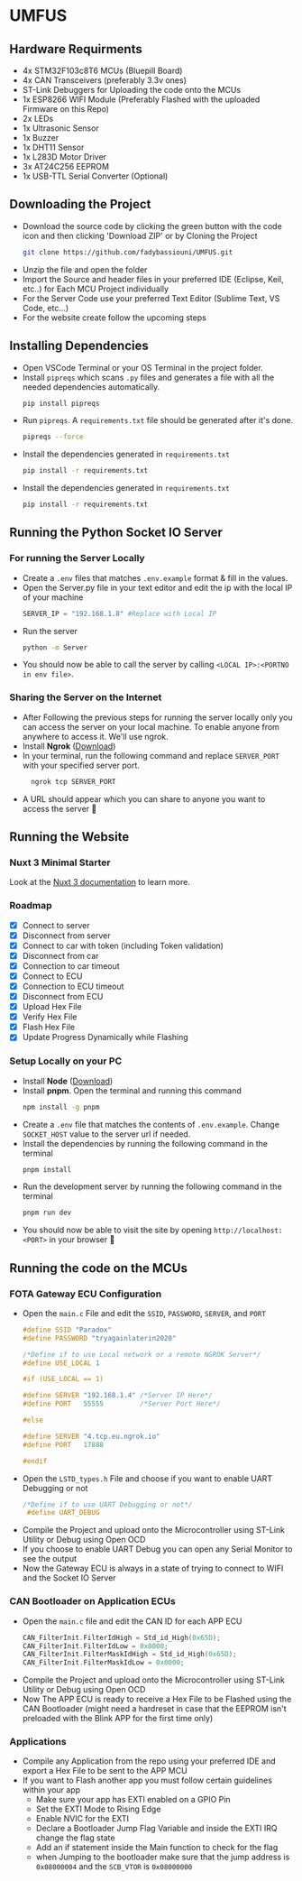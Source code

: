 # UMFUS

## Hardware Requirments
 - 4x STM32F103c8T6 MCUs (Bluepill Board)
 - 4x CAN Transceivers (preferably 3.3v ones)
 - ST-Link Debuggers for Uploading the code onto the MCUs
 - 1x ESP8266 WIFI Module (Preferably Flashed with the uploaded Firmware on this Repo)
 - 2x LEDs
 - 1x Ultrasonic Sensor
 - 1x Buzzer
 - 1x DHT11 Sensor
 - 1x L283D Motor Driver
 - 3x AT24C256 EEPROM
 - 1x USB-TTL Serial Converter (Optional)

## Downloading the Project


- Download the source code by clicking the green button with the code icon and then clicking 'Download ZIP' or by Cloning the Project 
     ```bash
    git clone https://github.com/fadybassiouni/UMFUS.git
     ```
- Unzip the file and open the folder
- Import the Source and header files in your preferred IDE (Eclipse, Keil, etc..) for Each MCU Project individually
- For the Server Code use your preferred Text Editor (Sublime Text, VS Code, etc...)
- For the website create follow the upcoming steps

## Installing Dependencies

- Open VSCode Terminal or your OS Terminal in the project folder.
- Install `pipreqs` which scans `.py` files and generates a file with all the needed dependencies automatically.
  ```bash
  pip install pipreqs
  ```
- Run `pipreqs`. A `requirements.txt` file should be generated after it's done.
  ```bash
  pipreqs --force
  ```
- Install the dependencies generated in `requirements.txt`
  ```bash
  pip install -r requirements.txt
  ```
- Install the dependencies generated in `requirements.txt`
  ```bash
  pip install -r requirements.txt
  ```
  
## Running the Python Socket IO Server

### For running the Server Locally
- Create a `.env` files that matches `.env.example` format & fill in the values.
- Open the Server.py file in your text editor and edit the ip with the local IP of your machine
  ```python
  SERVER_IP = "192.168.1.8" #Replace with Local IP
  ```
- Run the server
  ```bash
  python -m Server
  ```
- You should now be able to call the server by calling `<LOCAL IP>:<PORTNO in env file>`.

### Sharing the Server on the Internet

- After Following the previous steps for running the server locally only you can access the server on your local machine. To enable anyone from anywhere to access it. We'll use ngrok.
- Install **Ngrok** ([Download](https://ngrok.com/download))
- In your terminal, run the following command and replace `SERVER_PORT` with your specified server port.
  ```bash
    ngrok tcp SERVER_PORT
  ```
- A URL should appear which you can share to anyone you want to access the server 🚀
## Running the Website

### Nuxt 3 Minimal Starter
Look at the [Nuxt 3 documentation](https://nuxt.com/docs/getting-started/introduction) to learn more.

### Roadmap

- [x] Connect to server
- [x] Disconnect from server
- [x] Connect to car with token (including Token validation)
- [x] Disconnect from car
- [x] Connection to car timeout
- [x] Connect to ECU
- [x] Connection to ECU timeout
- [x] Disconnect from ECU
- [x] Upload Hex File
- [x] Verify Hex File
- [x] Flash Hex File
- [x] Update Progress Dynamically while Flashing

### Setup Locally on your PC

- Install **Node** ([Download](https://nodejs.org/dist/v18.18.0/node-v18.18.0-x64.msi))
- Install **pnpm**. Open the terminal and running this command
  ```bash
  npm install -g pnpm
  ```
- Create a `.env` file that matches the contents of `.env.example`. Change `SOCKET_HOST` value to the server url if needed.
- Install the dependencies by running the following command in the terminal
  ```bash
  pnpm install
  ```
- Run the development server by running the following command in the terminal
  ```bash
  pnpm run dev
  ```
- You should now be able to visit the site by opening `http://localhost:<PORT>` in your browser 🚀

## Running the code on the MCUs

### FOTA Gateway ECU Configuration

 - Open the `main.c` File and edit the `SSID`, `PASSWORD`, `SERVER`, and `PORT`
      ```C
      #define SSID "Paradox"
      #define PASSWORD "tryagainlaterin2020"
    
      /*Define if to use Local network or a remote NGROK Server*/
      #define USE_LOCAL 1
    
      #if (USE_LOCAL == 1)
    
      #define SERVER "192.168.1.4" /*Server IP Here*/
      #define PORT   55555         /*Server Port Here*/
    
      #else
    
      #define SERVER "4.tcp.eu.ngrok.io"
      #define PORT   17888
    
      #endif
      ```
  - Open the `LSTD_types.h` File and choose if you want to enable UART Debugging or not
       ```C
       /*Define if to use UART Debugging or not*/
        #define UART_DEBUG
       ```
   - Compile the Project and upload onto the Microcontroller using ST-Link Utility or Debug using Open OCD
   - If you choose to enable UART Debug you can open any Serial Monitor to see the output
   - Now the Gateway ECU is always in a state of trying to connect to WIFI and the Socket IO Server

### CAN Bootloader on Application ECUs
   - Open the `main.c` file and edit the CAN ID for each APP ECU
        ```C
        CAN_FilterInit.FilterIdHigh = Std_id_High(0x65D);
    	CAN_FilterInit.FilterIdLow = 0x0000;
    	CAN_FilterInit.FilterMaskIdHigh = Std_id_High(0x65D);
    	CAN_FilterInit.FilterMaskIdLow = 0x0000;
    	```
   - Compile the Project and upload onto the Microcontroller using ST-Link Utility or Debug using Open OCD
   - Now The APP ECU is ready to receive a Hex File to be Flashed using the CAN Bootloader (might need a hardreset in case that the EEPROM isn't preloaded with the Blink APP for the first time only)

### Applications
  - Compile any Application from the repo using your preferred IDE and export a Hex File to be sent to the APP MCU
  - If you want to Flash another app you must follow certain guidelines within your app
    - Make sure your app has EXTI enabled on a GPIO Pin
    - Set the EXTI Mode to Rising Edge
    - Enable NVIC for the EXTI
    - Declare a Bootloader Jump Flag Variable and inside the EXTI IRQ change the flag state
    - Add an if statement inside the Main function to check for the flag
    - when Jumping to the bootloader make sure that the jump address is `0x08000004` and the `SCB_VTOR` is `0x08000000`
